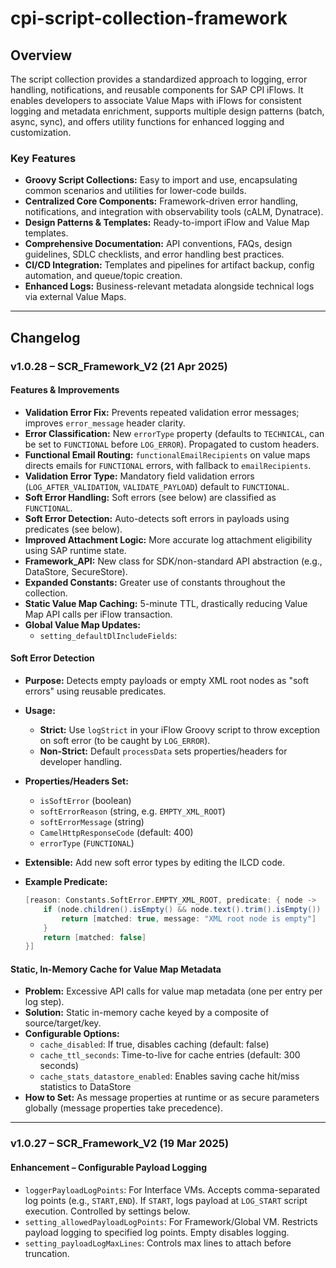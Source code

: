 # cpi-script-collection-framework

## Overview

The script collection provides a standardized approach to logging, error handling, notifications, and reusable components for SAP CPI iFlows. It enables developers to associate Value Maps with iFlows for consistent logging and metadata enrichment, supports multiple design patterns (batch, async, sync), and offers utility functions for enhanced logging and customization.

### Key Features

- **Groovy Script Collections:** Easy to import and use, encapsulating common scenarios and utilities for lower-code builds.
- **Centralized Core Components:** Framework-driven error handling, notifications, and integration with observability tools (cALM, Dynatrace).
- **Design Patterns & Templates:** Ready-to-import iFlow and Value Map templates.
- **Comprehensive Documentation:** API conventions, FAQs, design guidelines, SDLC checklists, and error handling best practices.
- **CI/CD Integration:** Templates and pipelines for artifact backup, config automation, and queue/topic creation.
- **Enhanced Logs:** Business-relevant metadata alongside technical logs via external Value Maps.

---

## Changelog

### v1.0.28 – SCR_Framework_V2 (21 Apr 2025)

#### Features & Improvements

- **Validation Error Fix:** Prevents repeated validation error messages; improves `error_message` header clarity.
- **Error Classification:** New `errorType` property (defaults to `TECHNICAL`, can be set to `FUNCTIONAL` before `LOG_ERROR`). Propagated to custom headers.
- **Functional Email Routing:** `functionalEmailRecipients` on value maps directs emails for `FUNCTIONAL` errors, with fallback to `emailRecipients`.
- **Validation Error Type:** Mandatory field validation errors (`LOG_AFTER_VALIDATION`, `VALIDATE_PAYLOAD`) default to `FUNCTIONAL`.
- **Soft Error Handling:** Soft errors (see below) are classified as `FUNCTIONAL`.
- **Soft Error Detection:** Auto-detects soft errors in payloads using predicates (see below).
- **Improved Attachment Logic:** More accurate log attachment eligibility using SAP runtime state.
- **Framework_API:** New class for SDK/non-standard API abstraction (e.g., DataStore, SecureStore).
- **Expanded Constants:** Greater use of constants throughout the collection.
- **Static Value Map Caching:** 5-minute TTL, drastically reducing Value Map API calls per iFlow transaction.
- **Global Value Map Updates:** 
  - `setting_defaultDlIncludeFields`: 

#### Soft Error Detection

- **Purpose:** Detects empty payloads or empty XML root nodes as "soft errors" using reusable predicates.
- **Usage:**
  - **Strict:** Use `logStrict` in your iFlow Groovy script to throw exception on soft error (to be caught by `LOG_ERROR`).
  - **Non-Strict:** Default `processData` sets properties/headers for developer handling.
- **Properties/Headers Set:**
  - `isSoftError` (boolean)
  - `softErrorReason` (string, e.g. `EMPTY_XML_ROOT`)
  - `softErrorMessage` (string)
  - `CamelHttpResponseCode` (default: 400)
  - `errorType` (`FUNCTIONAL`)
- **Extensible:** Add new soft error types by editing the ILCD code.
- **Example Predicate:**

  ```groovy
  [reason: Constants.SoftError.EMPTY_XML_ROOT, predicate: { node ->
      if (node.children().isEmpty() && node.text().trim().isEmpty()) {
          return [matched: true, message: "XML root node is empty"]
      }
      return [matched: false]
  }]
  ```

#### Static, In-Memory Cache for Value Map Metadata

- **Problem:** Excessive API calls for value map metadata (one per entry per log step).
- **Solution:** Static in-memory cache keyed by a composite of source/target/key.
- **Configurable Options:**
  - `cache_disabled`: If true, disables caching (default: false)
  - `cache_ttl_seconds`: Time-to-live for cache entries (default: 300 seconds)
  - `cache_stats_datastore_enabled`: Enables saving cache hit/miss statistics to DataStore
- **How to Set:** As message properties at runtime or as secure parameters globally (message properties take precedence).

---

### v1.0.27 – SCR_Framework_V2 (19 Mar 2025)

#### Enhancement – Configurable Payload Logging

- `loggerPayloadLogPoints`: For Interface VMs. Accepts comma-separated log points (e.g., `START,END`). If `START`, logs payload at `LOG_START` script execution. Controlled by settings below.
- `setting_allowedPayloadLogPoints`: For Framework/Global VM. Restricts payload logging to specified log points. Empty disables logging.
- `setting_payloadLogMaxLines`: Controls max lines to attach before truncation.